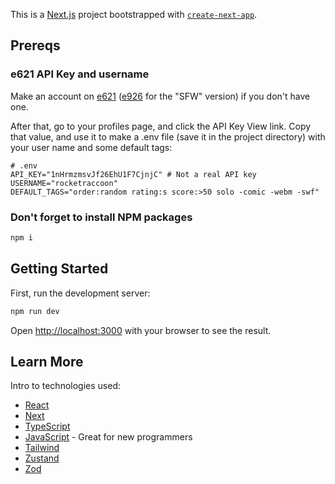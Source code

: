 This is a [Next.js](https://nextjs.org) project bootstrapped with [`create-next-app`](https://nextjs.org/docs/app/api-reference/cli/create-next-app).

## Prereqs

### e621 API Key and username

Make an account on [e621](https://e621.net/) ([e926](https://e926.net/) for the "SFW" version) if you don't have one.

After that, go to your profiles page, and click the API Key View link. Copy that value, and use it to make a .env file
(save it in the project directory) with your user name and some default tags:

```Dotenv
# .env
API_KEY="1nHrmzmsvJf26EhU1F7CjnjC" # Not a real API key
USERNAME="rocketraccoon"
DEFAULT_TAGS="order:random rating:s score:>50 solo -comic -webm -swf"
```

### Don't forget to install NPM packages

```bash
npm i
```

## Getting Started

First, run the development server:

```bash
npm run dev
```

Open [http://localhost:3000](http://localhost:3000) with your browser to see the result.

## Learn More

Intro to technologies used:

* [React](https://react.dev/learn)
* [Next](https://nextjs.org/learn)
* [TypeScript](https://www.typescriptlang.org/docs/handbook/intro.html#get-started)
* [JavaScript](https://www.codecademy.com/learn/introduction-to-javascript) - Great for new programmers
* [Tailwind](https://tailwindcss.com/build-uis-that-dont-suck)
* [Zustand](https://refine.dev/blog/zustand-react-state/)
* [Zod](https://didoesdigital.com/blog/zod-overview/)
